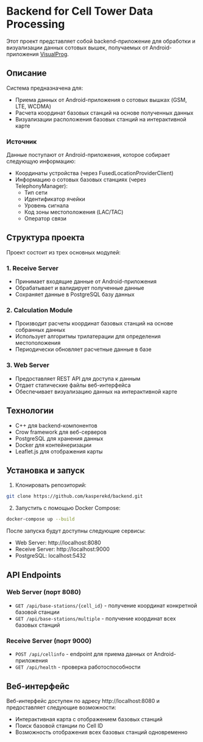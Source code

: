 # Backend for Cell Tower Data Processing

Этот проект представляет собой backend-приложение для обработки и визуализации данных сотовых вышек, получаемых от Android-приложения [VisualProg](https://github.com/kasperekd/VisualProg).

## Описание

Система предназначена для:
- Приема данных от Android-приложения о сотовых вышках (GSM, LTE, WCDMA)
- Расчета координат базовых станций на основе полученных данных
- Визуализации расположения базовых станций на интерактивной карте

### Источник

Данные поступают от Android-приложения, которое собирает следующую информацию:
- Координаты устройства (через FusedLocationProviderClient)
- Информацию о сотовых базовых станциях (через TelephonyManager):
  - Тип сети
  - Идентификатор ячейки
  - Уровень сигнала
  - Код зоны местоположения (LAC/TAC)
  - Оператор связи

## Структура проекта

Проект состоит из трех основных модулей:

### 1. Receive Server
- Принимает входящие данные от Android-приложения
- Обрабатывает и валидирует полученные данные
- Сохраняет данные в PostgreSQL базу данных

### 2. Calculation Module
- Производит расчеты координат базовых станций на основе собранных данных
- Использует алгоритмы трилатерации для определения местоположения
- Периодически обновляет расчетные данные в базе

### 3. Web Server
- Предоставляет REST API для доступа к данным
- Отдает статические файлы веб-интерфейса
- Обеспечивает визуализацию данных на интерактивной карте

## Технологии

- C++ для backend-компонентов
- Crow framework для веб-серверов
- PostgreSQL для хранения данных
- Docker для контейнеризации
- Leaflet.js для отображения карты

## Установка и запуск

1. Клонировать репозиторий:
```bash
git clone https://github.com/kasperekd/backend.git
```

2. Запустить с помощью Docker Compose:
```bash
docker-compose up --build
```

После запуска будут доступны следующие сервисы:
- Web Server: http://localhost:8080
- Receive Server: http://localhost:9000
- PostgreSQL: localhost:5432

## API Endpoints

### Web Server (порт 8080)
- `GET /api/base-stations/{cell_id}` - получение координат конкретной базовой станции
- `GET /api/base-stations/multiple` - получение координат всех базовых станций

### Receive Server (порт 9000)
- `POST /api/cellinfo` - endpoint для приема данных от Android-приложения
- `GET /api/health` - проверка работоспособности

## Веб-интерфейс

Веб-интерфейс доступен по адресу http://localhost:8080 и предоставляет следующие возможности:
- Интерактивная карта с отображением базовых станций
- Поиск базовой станции по Cell ID
- Возможность отображения всех базовых станций одновременно
